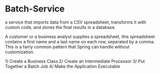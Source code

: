 # Batch-Service
 a service that imports data from a CSV spreadsheet, transforms it with custom code, and stores the final results in a database.

A customer or a business analyst supplies a spreadsheet, this spreadsheet contains a first name and a last name on each row, separated by a comma. This is a fairly common pattern that Spring can handle without customization.

1/ Create a Business Class
2/ Create an Intermediate Processor
3/ Put Together a Batch Job
4/ Make the Application Executable



